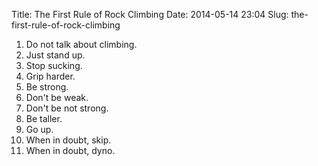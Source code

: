 Title: The First Rule of Rock Climbing
Date: 2014-05-14 23:04
Slug: the-first-rule-of-rock-climbing

1. Do not talk about climbing.
1. Just stand up.
1. Stop sucking.
1. Grip harder.
1. Be strong.
1. Don't be weak.
1. Don't be not strong.
1. Be taller.
1. Go up.
1. When in doubt, skip.
1. When in doubt, dyno.

